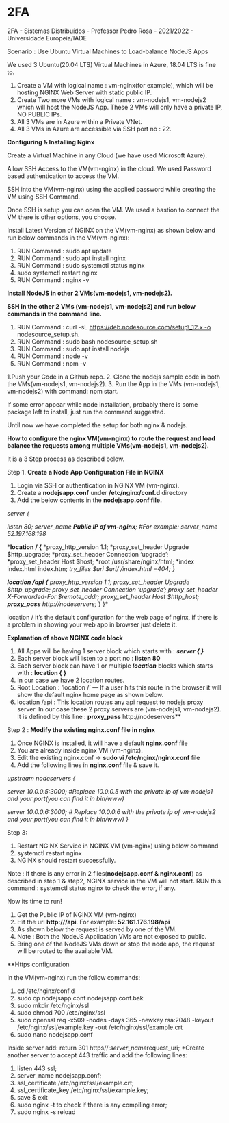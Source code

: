 # 2FA
 2FA - Sistemas Distribuídos - Professor Pedro Rosa - 2021/2022 - Universidade Europeia/IADE

Scenario : Use Ubuntu Virtual Machines to Load-balance NodeJS Apps

We used 3 Ubuntu(20.04 LTS) Virtual Machines in Azure, 18.04 LTS is fine to.

1. Create a VM with logical name : vm-nginx(for example), which will be hosting NGINX Web Server with static public IP.
1. Create Two more VMs with logical name : vm-nodejs1, vm-nodejs2 which will host the NodeJS App. These 2 VMs will only have a private IP, NO PUBLIC IPs.
1. All 3 VMs are in Azure within a Private VNet.
1. All 3 VMs in Azure are accessible via SSH port no : 22.

**Configuring & Installing Nginx**

Create a Virtual Machine in any Cloud (we have used Microsoft Azure).

Allow SSH Access to the VM(vm-nginx) in the cloud. We used Password based authentication to access the VM.

SSH into the VM(vm-nginx) using the applied password while creating the VM using SSH Command.

Once SSH is setup you can open the VM. We used a bastion to connect the VM there is other options, you choose.

Install Latest Version of NGINX on the VM(vm-nginx) as shown below and run below commands in the VM(vm-nginx):


1. RUN Command : sudo apt update
2. RUN Command : sudo apt install nginx
3. RUN Command : sudo systemctl status nginx
4. sudo systemctl restart nginx
5. RUN Command : nginx -v

**Install NodeJS in other 2 VMs(vm-nodejs1, vm-nodejs2).**

**SSH in the other 2 VMs (vm-nodejs1, vm-nodejs2) and run below commands in the command line.**

1. RUN Command : curl -sL https://deb.nodesource.com/setup\_12.x -o nodesource\_setup.sh.
1. RUN Command : sudo bash nodesource\_setup.sh
1. RUN Command : sudo apt install nodejs
1. RUN Command : node -v
1. RUN Command : npm -v

1.Push your Code in a Github repo.
2. Clone the nodejs sample code in both the VMs(vm-nodejs1, vm-nodejs2).
3. Run the App in the VMs (vm-nodejs1, vm-nodejs2) with command: npm start.

If some error appear while node installation, probably there is some package left to install, just run the command suggested.

Until now we have completed the setup for both nginx & nodejs.

**How to configure the nginx VM(vm-nginx) to route the request and load balance the requests among multiple VMs(vm-nodejs1, vm-nodejs2).**

It is a 3 Step process as described below.

Step 1. **Create a Node App Configuration File in NGINX**

1. Login via SSH or authentication in NGINX VM (vm-nginx).
2. Create a **nodejsapp.conf** under **/etc/nginx/conf.d** directory
3. Add the below contents in the **nodejsapp.conf file.**

*server {*

*listen 80;
server\_name **Public IP of vm-nginx**; #For example: server\_name 52.197.168.198*

***location / {**
*proxy\_http\_version 1.1;
*proxy\_set\_header Upgrade $http\_upgrade;
*proxy\_set\_header Connection ‘upgrade’;
*proxy\_set\_header Host $host;
*root /usr/share/nginx/html;
*index index.html index.htm;
*try\_files $uri $uri/ /index.html =404;
}*

***location /api {**
*proxy\_http\_version 1.1;
*proxy\_set\_header Upgrade $http\_upgrade;
*proxy\_set\_header Connection ‘upgrade’;
*proxy\_set\_header X-Forwarded-For $remote\_addr;
*proxy\_set\_header Host $http\_host;
**proxy\_pass*** http://nodeservers***;**
}
}*

location / it’s the default configuration for the web page of nginx, if there is a problem in showing your web app in browser just delete it.

**Explanation of above NGINX code block**

1. All Apps will be having 1 server block which starts with : ***server { }***
2. Each server block will listen to a port no : **listen 80**
3. Each server block can have 1 or multiple ***location*** blocks which starts with : **location <route> { }**
4. In our case we have 2 location routes.
5. Root Location : ‘location /’ — If a user hits this route in the browser it will show the default nginx home page as shown below.
6. location /api : This location routes any api request to nodejs proxy server. In our case these 2 proxy servers are (vm-nodejs1, vm-nodejs2). It is defined by this line : **proxy\_pass** http://nodeservers** 

Step 2 : **Modify the existing nginx.conf file** **in nginx**

1. Once NGINX is installed, it will have a default **nginx.conf** file
2. You are already inside nginx VM (vm-nginx).
3. Edit the existing nginx.conf -> **sudo vi /etc/nginx/nginx.conf** file
4. Add the following lines in **nginx.conf** file & save it.

*upstream nodeservers {*

*server 10.0.0.5:3000; #Replace 10.0.0.5 with the private ip of vm-nodejs1 and your port(you can find it in bin/www)*

*server 10.0.0.6:3000; # Replace 10.0.0.6 with the private ip of vm-nodejs2 and your port(you can find it in bin/www)
}*

Step 3:

1. Restart NGINX Service in NGINX VM (vm-nginx) using below command
2. systemctl restart nginx
3. NGINX should restart successfully.

Note : If there is any error in 2 files(**nodejsapp.conf & nginx.conf**) as described in step 1 & step2, NGINX service in the VM will not start. RUN this command : systemctl status nginx to check the error, if any.

Now its time to run!

1. Get the Public IP of NGINX VM (vm-nginx)
2. Hit the url **http://<PUBLIC-IP>/api**. For example: **52.161.176.198/api**
3. As shown below the request is served by one of the VM.
4. Note : Both the NodeJS Application VMs are not exposed to public.
5. Bring one of the NodeJS VMs down or stop the node app, the request will be routed to the available VM.

**Https configuration

In the VM(vm-nginx) run the follow commands:
1. cd /etc/nginx/conf.d
2. sudo cp nodejsapp.conf nodejsapp.conf.bak
3. sudo mkdir /etc/nginx/ssl
4. sudo chmod 700 /etc/nginx/ssl
5. sudo openssl req -x509 -nodes -days 365 -newkey rsa:2048 -keyout /etc/nginx/ssl/example.key -out /etc/nginx/ssl/example.crt
6. sudo nano nodejsapp.conf

Inside server add: return 301 https//:$server\_name$request\_uri;
*Create another server to accept 443 traffic and add the following lines:

1. listen 443 ssl;
2. server\_name nodejsapp.conf;
3. ssl\_certificate /etc/nginx/ssl/example.crt;
4. ssl\_certificate_key /etc/nginx/ssl/example.key;
5. save $ exit
6. sudo nginx -t to check if there is any compiling error;
7. sudo nginx -s reload



